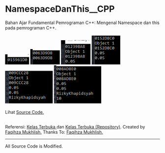 # NamespaceDanThis__CPP
Bahan Ajar Fundamental Pemrograman C++: Mengenal Namespace dan this pada pemrograman C++.<br><br>
<img src="https://github.com/RizkyKhapidsyah/NamespaceDanThis__CPP/blob/master/Results/001.PNG">
<img src="https://github.com/RizkyKhapidsyah/NamespaceDanThis__CPP/blob/master/Results/002.PNG">
<img src="https://github.com/RizkyKhapidsyah/NamespaceDanThis__CPP/blob/master/Results/003.PNG">
<img src="https://github.com/RizkyKhapidsyah/NamespaceDanThis__CPP/blob/master/Results/004.PNG">
<img src="https://github.com/RizkyKhapidsyah/NamespaceDanThis__CPP/blob/master/Results/005.PNG">
<img src="https://github.com/RizkyKhapidsyah/NamespaceDanThis__CPP/blob/master/Results/006.PNG"><br><br>
Lihat <a href="https://github.com/RizkyKhapidsyah/NamespaceDanThis__CPP/blob/master/Source.cpp">Source Code.</a><br><br>


Referensi: <a href="https://www.youtube.com/user/faqihzamukhlish"> Kelas Terbuka </a> dan <a href="https://github.com/kelasterbuka"> Kelas Terbuka (Repository)</a>. Created by <a href="https://github.com/faqihza">Faqihza Mukhlish.</a> Thanks To: <a href="https://www.youtube.com/channel/UCRGHjysoCemh4y7tCJQs30w/about">Faqihza Mukhlish.</a><br>

-----
All Source Code is Modified.
